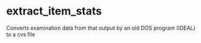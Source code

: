 # extract_item_stats

Converts examination data from that output by an old DOS program (IDEAL) to a cvs file
